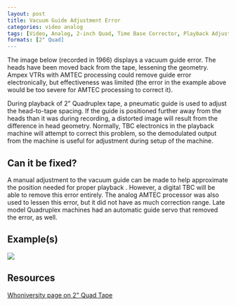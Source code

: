 ```yaml
---
layout: post
title: Vacuum Guide Adjustment Error
categories: video analog
tags: [Video, Analog, 2-inch Quad, Time Base Corrector, Playback Adjustment, Open Reel Tape]
formats: [2" Quad]
---
```


The image below (recorded in 1966) displays a vacuum guide error. The heads have been moved back from the tape, lessening the geometry. Ampex VTRs with AMTEC processing could remove guide error electronically, but effectiveness was limited (the error in the example above would be too severe for AMTEC processing to correct it).

During playback of 2” Quadruplex tape, a pneumatic guide is used to adjust the head-to-tape spacing. If the guide is positioned further away from the heads than it was during recording, a distorted image will result from the difference in head geometry. Normally, TBC electronics in the playback machine will attempt to correct this problem, so the demodulated output from the machine is useful for adjustment during setup of the machine.

## Can it be fixed?

A manual adjustment to the vacuum guide can be made to help approximate the position needed for proper playback . However, a digital TBC will be able to remove this error entirely. The analog AMTEC processor was also used to lessen this error, but it did not have as much correction range. Late model Quadruplex machines had an automatic guide servo that removed the error, as well.

## Example(s)

<img src="{{ site.baseurl }}/images/VacuumGuideAdjustmentError_FLAT.jpg">

## Resources

[Whoniversity page on 2" Quad Tape](https://web-beta.archive.org/web/20120331190523/http://archive.whoniversity.co.uk/tech/quad.htm)
